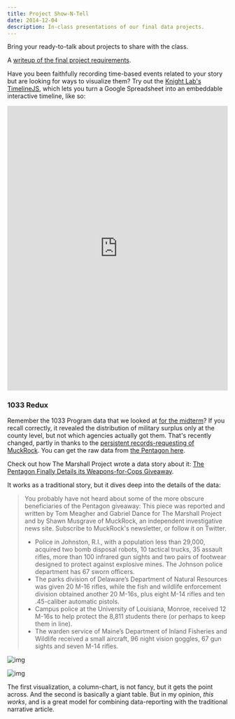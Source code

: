 ```yaml
---
title: Project Show-N-Tell
date: 2014-12-04
description: In-class presentations of our final data projects.
---
```


Bring your ready-to-talk about projects to share with the class.

A [writeup of the final project requirements](/pages/final-project).

Have you been faithfully recording time-based events related to your story but are looking for ways to visualize them? Try out the [Knight Lab's TimelineJS](http://timeline.knightlab.com/), which lets you turn a Google Spreadsheet into an embeddable interactive timeline, like so:

<iframe src='http://cdn.knightlab.com/libs/timeline/latest/embed/index.html?source=0Agl_Dv6iEbDadHdKcHlHcTB5bzhvbF9iTWwyMmJHdkE&font=Bevan-PotanoSans&maptype=toner&lang=en&height=650' width='100%' height='650' frameborder='0'></iframe>

### 1033 Redux

Remember the 1033 Program data that we looked at [for the midterm](/2014-10-23)? If you recall correctly, it revealed the distribution of military surplus only at the county level, but not which agencies actually got them. That's recently changed, partly in thanks to the [persistent records-requesting of MuckRock](https://www.muckrock.com/news/archives/2014/dec/04/pentagon-finally-details-its-weapons-cops-giveaway/). You can get the raw data from [the Pentagon here](http://www.dispositionservices.dla.mil/EFOIA-Privacy/Pages/ereadingroom.aspx#1033).

Check out how The Marshall Project wrote a data story about it: [The Pentagon Finally Details its Weapons-for-Cops Giveaway](https://www.themarshallproject.org/2014/12/03/the-pentagon-finally-details-its-weapons-for-cops-giveaway?utm_medium=homepage&utm_campaign=site-placement&utm_source=featured-block&utm_content=1-112).

It works as a traditional story, but it dives deep into the details of the data:

> You probably have not heard about some of the more obscure beneficiaries of the Pentagon giveaway:
This piece was reported and written by Tom Meagher and Gabriel Dance for The Marshall Project and by Shawn Musgrave of MuckRock, an independent investigative news site. Subscribe to MuckRock's newsletter, or follow it on Twitter.
>
> - Police in Johnston, R.I., with a population less than 29,000, acquired two bomb disposal robots, 10 tactical trucks, 35 assault rifles, more than 100 infrared gun sights and two pairs of footwear designed to protect against explosive mines. The Johnson police department has 67 sworn officers.
> - The parks division of Delaware’s Department of Natural Resources was given 20 M-16 rifles, while the fish and wildlife enforcement division obtained another 20 M-16s, plus eight M-14 rifles and ten .45-caliber automatic pistols.
> - Campus police at the University of Louisiana, Monroe, received 12 M-16s to help protect the 8,811 students there (or perhaps to keep them in line).
> - The warden service of Maine’s Department of Inland Fisheries and Wildlife received a small aircraft, 96 night vision goggles, 67 gun sights and seven M-14 rifles.

![img](/files/pages/final-project/marshall-1033-graph.png)


![img](/files/pages/final-project/marshall-table.png)


The first visualization, a column-chart, is not fancy, but it gets the point across. And the second is basically a giant table. But in my opinion, _this works_, and is a great model for combining data-reporting with the traditional narrative article.


